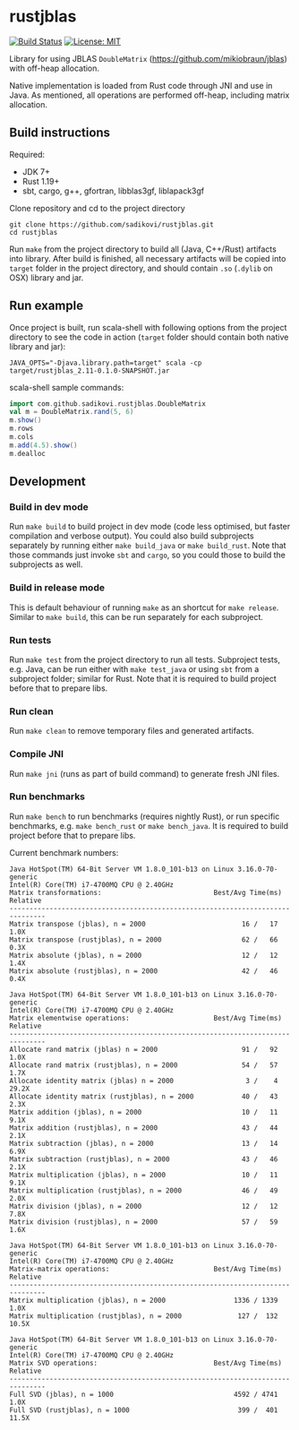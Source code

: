 # rustjblas

[![Build Status](https://travis-ci.org/sadikovi/rustjblas.svg?branch=master)](https://travis-ci.org/sadikovi/rustjblas)
[![License: MIT](https://img.shields.io/badge/License-MIT-blue.svg)](https://opensource.org/licenses/MIT)

Library for using JBLAS `DoubleMatrix` (https://github.com/mikiobraun/jblas) with off-heap
allocation.

Native implementation is loaded from Rust code through JNI and use in Java. As mentioned, all
operations are performed off-heap, including matrix allocation.

## Build instructions
Required:
- JDK 7+
- Rust 1.19+
- sbt, cargo, g++, gfortran, libblas3gf, liblapack3gf

Clone repository and cd to the project directory
```
git clone https://github.com/sadikovi/rustjblas.git
cd rustjblas
```

Run `make` from the project directory to build all (Java, C++/Rust) artifacts into library. After
build is finished, all necessary artifacts will be copied into `target` folder in the project
directory, and should contain `.so` (`.dylib` on OSX) library and jar.

## Run example
Once project is built, run scala-shell with following options from the project directory to see
the code in action (`target` folder should contain both native library and jar):
```
JAVA_OPTS="-Djava.library.path=target" scala -cp target/rustjblas_2.11-0.1.0-SNAPSHOT.jar
```

scala-shell sample commands:
```scala
import com.github.sadikovi.rustjblas.DoubleMatrix
val m = DoubleMatrix.rand(5, 6)
m.show()
m.rows
m.cols
m.add(4.5).show()
m.dealloc
```

## Development

### Build in dev mode
Run `make build` to build project in dev mode (code less optimised, but faster compilation and
verbose output). You could also build subprojects separately by running either `make build_java` or
`make build_rust`. Note that those commands just invoke `sbt` and `cargo`, so you could those to
build the subprojects as well.

### Build in release mode
This is default behaviour of running `make` as an shortcut for `make release`. Similar to `make build`,
this can be run separately for each subproject.

### Run tests
Run `make test` from the project directory to run all tests. Subproject tests, e.g. Java, can be run
either with `make test_java` or using `sbt` from a subproject folder; similar for Rust. Note that it
is required to build project before that to prepare libs.

### Run clean
Run `make clean` to remove temporary files and generated artifacts.

### Compile JNI
Run `make jni` (runs as part of build command) to generate fresh JNI files.

### Run benchmarks
Run `make bench` to run benchmarks (requires nightly Rust), or run specific benchmarks, e.g.
`make bench_rust` or `make bench_java`. It is required to build project before that to prepare libs.

Current benchmark numbers:
```
Java HotSpot(TM) 64-Bit Server VM 1.8.0_101-b13 on Linux 3.16.0-70-generic
Intel(R) Core(TM) i7-4700MQ CPU @ 2.40GHz
Matrix transformations:                            Best/Avg Time(ms)   Relative
-------------------------------------------------------------------------------
Matrix transpose (jblas), n = 2000                        16 /   17       1.0X
Matrix transpose (rustjblas), n = 2000                    62 /   66       0.3X
Matrix absolute (jblas), n = 2000                         12 /   12       1.4X
Matrix absolute (rustjblas), n = 2000                     42 /   46       0.4X

Java HotSpot(TM) 64-Bit Server VM 1.8.0_101-b13 on Linux 3.16.0-70-generic
Intel(R) Core(TM) i7-4700MQ CPU @ 2.40GHz
Matrix elementwise operations:                     Best/Avg Time(ms)   Relative
-------------------------------------------------------------------------------
Allocate rand matrix (jblas) n = 2000                     91 /   92       1.0X
Allocate rand matrix (rustjblas), n = 2000                54 /   57       1.7X
Allocate identity matrix (jblas) n = 2000                  3 /    4      29.2X
Allocate identity matrix (rustjblas), n = 2000            40 /   43       2.3X
Matrix addition (jblas), n = 2000                         10 /   11       9.1X
Matrix addition (rustjblas), n = 2000                     43 /   44       2.1X
Matrix subtraction (jblas), n = 2000                      13 /   14       6.9X
Matrix subtraction (rustjblas), n = 2000                  43 /   46       2.1X
Matrix multiplication (jblas), n = 2000                   10 /   11       9.1X
Matrix multiplication (rustjblas), n = 2000               46 /   49       2.0X
Matrix division (jblas), n = 2000                         12 /   12       7.8X
Matrix division (rustjblas), n = 2000                     57 /   59       1.6X

Java HotSpot(TM) 64-Bit Server VM 1.8.0_101-b13 on Linux 3.16.0-70-generic
Intel(R) Core(TM) i7-4700MQ CPU @ 2.40GHz
Matrix-matrix operations:                          Best/Avg Time(ms)   Relative
-------------------------------------------------------------------------------
Matrix multiplication (jblas), n = 2000                 1336 / 1339       1.0X
Matrix multiplication (rustjblas), n = 2000              127 /  132      10.5X

Java HotSpot(TM) 64-Bit Server VM 1.8.0_101-b13 on Linux 3.16.0-70-generic
Intel(R) Core(TM) i7-4700MQ CPU @ 2.40GHz
Matrix SVD operations:                             Best/Avg Time(ms)   Relative
-------------------------------------------------------------------------------
Full SVD (jblas), n = 1000                              4592 / 4741       1.0X
Full SVD (rustjblas), n = 1000                           399 /  401      11.5X
```
